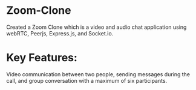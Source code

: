 # Zoom-Clone
Created a Zoom Clone which is a video and audio chat application using webRTC, Peerjs, Express.js, and Socket.io.

# Key Features: 
Video communication between two people,
sending messages during the call, and 
group conversation with a maximum of six participants.
